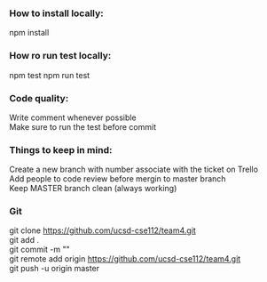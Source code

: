 ### How to install locally:
  npm install
  
### How ro run test locally:
  npm test
  npm run test
  
### Code quality:
  Write comment whenever possible  
  Make sure to run the test before commit  
  
### Things to keep in mind:
  Create a new branch with number associate with the ticket on Trello  
  Add people to code review before mergin to master branch  
  Keep MASTER branch clean (always working)  

### Git
  git clone https://github.com/ucsd-cse112/team4.git  
  git add .  
  git commit -m ""  
  git remote add origin https://github.com/ucsd-cse112/team4.git  
  git push -u origin master  
